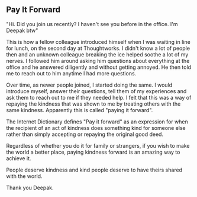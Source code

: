 ## Pay It Forward

"Hi. Did you join us recently? I haven't see you before in the office. I'm Deepak btw"

This is how a fellow colleague introduced himself when I was waiting in line for lunch, on the second day at Thoughtworks. I didn't know a lot of people then and an unknown colleague breaking the ice helped soothe a lot of my nerves. I followed him around asking him questions about everything at the office and he answered diligently and without getting annoyed. He then told me to reach out to him anytime I had more questions.

Over time, as newer people joined, I started doing the same. I would introduce myself, answer their questions, tell them of my experiences and ask them to reach out to me if they needed help. I felt that this was a way of repaying the kindness that was shown to me by treating others with the same kindness. Apparently this is called "paying it forward".

The Internet Dictionary defines "Pay it forward" as an expression for when the recipient of an act of kindness does something kind for someone else rather than simply accepting or repaying the original good deed.

Regardless of whether you do it for family or strangers, if you wish to make the world a better place, paying kindness forward is an amazing way to achieve it.

People deserve kindness and kind people deserve to have theirs shared with the world.

Thank you Deepak.